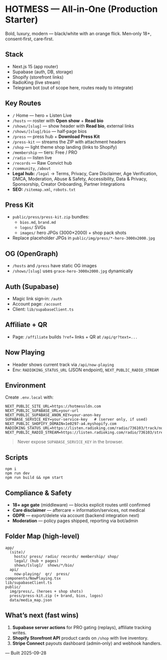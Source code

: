 # HOTMESS — All‑in‑One (Production Starter)

Bold, luxury, modern — black/white with an orange flick. Men‑only 18+, consent‑first, care‑first.

## Stack
- Next.js 15 (app router)
- Supabase (auth, DB, storage)
- Shopify (storefront links)
- RadioKing (live stream)
- Telegram bot (out of scope here, routes ready to integrate)

## Key Routes
- `/` Home — hero + Listen Live
- `/hosts` — roster with **Open show** + **Read bio**
- `/shows/[slug]` — show header with **Read bio**, external links
- `/shows/[slug]/bio` — half‑page bios
- `/press` — press hub + **Download Press Kit**
- `/press-kit` — streams the ZIP with attachment headers
- `/shop` — light theme shop landing (links to Shopify)
- `/membership` — tiers: Free / PRO
- `/radio` — listen live
- `/records` — Raw Convict hub
- `/community`, `/about`
- **Legal hub:** `/legal` → Terms, Privacy, Care Disclaimer, Age Verification, DMCA, Moderation, Abuse & Safety, Accessibility, Data & Privacy, Sponsorship, Creator Onboarding, Partner Integrations
- **SEO:** `/sitemap.xml`, `robots.txt`

## Press Kit
- `public/press/press-kit.zip` bundles:
  - `bios.md`, `brand.md`
  - `logos/` SVGs
  - `images/` hero JPGs (3000×2000) + shop pack shots
- Replace placeholder JPGs in `public/img/press/*-hero-3000x2000.jpg`

## OG (OpenGraph)
- `/hosts` and `/press` have static OG images
- `/shows/[slug]` uses `grace-hero-3000x2000.jpg` dynamically

## Auth (Supabase)
- Magic link sign‑in: `/auth`
- Account page: `/account`
- Client: `lib/supabaseClient.ts`

## Affiliate + QR
- Page: `/affiliate` builds `?ref=` links + QR at `/api/qr?text=...`

## Now Playing
- Header shows current track via `/api/now-playing`
- Env: `RADIOKING_STATUS_URL` (JSON endpoint), `NEXT_PUBLIC_RADIO_STREAM`

## Environment
Create `.env.local` with:
```
NEXT_PUBLIC_SITE_URL=https://hotmessldn.com
NEXT_PUBLIC_SUPABASE_URL=your-url
NEXT_PUBLIC_SUPABASE_ANON_KEY=your-anon-key
SUPABASE_SERVICE_KEY=your-service-key   # (server only, if used)
NEXT_PUBLIC_SHOPIFY_DOMAIN=1e0297-a4.myshopify.com
RADIOKING_STATUS_URL=https://listen.radioking.com/radio/736103/track/now
NEXT_PUBLIC_RADIO_STREAM=https://listen.radioking.com/radio/736103/stream/802454
```
> Never expose `SUPABASE_SERVICE_KEY` in the browser.

## Scripts
```
npm i
npm run dev
npm run build && npm start
```

## Compliance & Safety
- **18+ age gate** (middleware) — blocks explicit routes until confirmed
- **Care disclaimer** — aftercare = information/services, not medical
- **GDPR** — export/delete via account (backend integration next)
- **Moderation** — policy pages shipped, reporting via bot/admin

## Folder Map (high‑level)
```
app/
  (site)/
    hosts/ press/ radio/ records/ membership/ shop/
    legal/ (hub + pages)
    shows/[slug]/  shows/*/bio/
  api/
    now-playing/  qr/  press/
components/NowPlaying.tsx
lib/supabaseClient.ts
public/
  img/press/… (heroes + shop shots)
  press/press-kit.zip (+ brand, bios, logos)
  data/media_map.json
```

## What’s next (fast wins)
1. **Supabase server actions** for PRO gating (replays), affiliate tracking writes.
2. **Shopify Storefront API** product cards on `/shop` with live inventory.
3. **Stripe Connect** payouts dashboard (admin‑only) and webhook handlers.

— Built 2025-09-28
